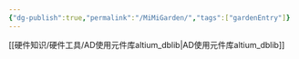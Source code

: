 ```yaml
---
{"dg-publish":true,"permalink":"/MiMiGarden/","tags":["gardenEntry"]}
---
```


[[硬件知识/硬件工具/AD使用元件库altium_dblib\|AD使用元件库altium_dblib]]